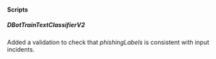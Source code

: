 
#### Scripts
##### DBotTrainTextClassifierV2
Added a validation to check that *phishingLabels* is consistent with input incidents.
